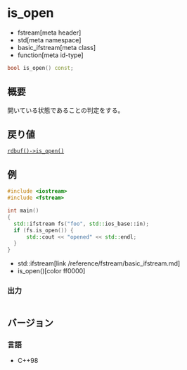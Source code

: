 # is_open
* fstream[meta header]
* std[meta namespace]
* basic_ifstream[meta class]
* function[meta id-type]

```cpp
bool is_open() const;
```

## 概要

開いている状態であることの判定をする。

## 戻り値

[`rdbuf()->is_open()`](/reference/fstream/basic_filebuf/is_open.md)

## 例

```cpp example
#include <iostream>
#include <fstream>

int main()
{
  std::ifstream fs("foo", std::ios_base::in);
  if (fs.is_open()) {
      std::cout << "opened" << std::endl;
  }
}
```
* std::ifstream[link /reference/fstream/basic_ifstream.md]
* is_open()[color ff0000]

### 出力

```
```

## バージョン
### 言語
- C++98
